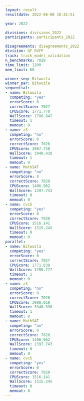 ```yaml
---
layout: result
resultdate: 2022-08-08 10:41:51

year: 2022

divisions: divisions_2022
participants: participants_2022

disagreements: disagreements_2022
division: QF_BVFP
track: track_model_validation
n_benchmarks: 7028
time_limit: 1200
mem_limit: 60

winner_seq: Bitwuzla
winner_par: Bitwuzla
sequential:
- name: Bitwuzla
  competing: "yes"
  errorScore: 0
  correctScore: 7027
  CPUScore: 1771.778
  WallScore: 1786.847
  timeout: 1
  memout: 0
- name: z3
  competing: "no"
  errorScore: 0
  correctScore: 7026
  CPUScore: 3987.758
  WallScore: 3940.438
  timeout: 1
  memout: 0
- name: MathSAT
  competing: "no"
  errorScore: 0
  correctScore: 7020
  CPUScore: 1406.962
  WallScore: 1397.743
  timeout: 0
  memout: 0
- name: cvc5
  competing: "yes"
  errorScore: 0
  correctScore: 7020
  CPUScore: 1516.141
  WallScore: 1515.245
  timeout: 0
  memout: 0
parallel:
- name: Bitwuzla
  competing: "yes"
  errorScore: 0
  correctScore: 7027
  CPUScore: 1771.838
  WallScore: 1786.777
  timeout: 1
  memout: 0
- name: z3
  competing: "no"
  errorScore: 0
  correctScore: 7026
  CPUScore: 3988.018
  WallScore: 3940.398
  timeout: 1
  memout: 0
- name: MathSAT
  competing: "no"
  errorScore: 0
  correctScore: 7020
  CPUScore: 1406.962
  WallScore: 1397.743
  timeout: 0
  memout: 0
- name: cvc5
  competing: "yes"
  errorScore: 0
  correctScore: 7020
  CPUScore: 1516.141
  WallScore: 1515.245
  timeout: 0
  memout: 0
---
```

